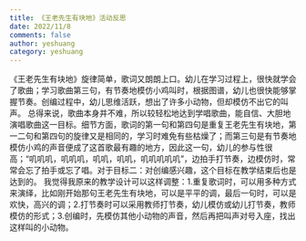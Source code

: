 ```yaml
---
title: 《王老先生有块地》活动反思
date: 2022/11/8
comments: false
author: yeshuang
category: yeshuang
---
```


《王老先生有块地》旋律简单，歌词又朗朗上口。幼儿在学习过程上，很快就学会了歌曲；学习歌曲第三句，有节奏地模仿小鸡叫时，根据图谱，幼儿也很快能够掌握节奏。创编过程中，幼儿思维活跃，想出了许多小动物，但却模仿不出它的叫声。
总得来说，歌曲本身并不难，所以较轻松地达到学唱歌曲，能自信、大胆地演唱歌曲这一目标。细节方面，歌词的第一句和第四句是重复王老先生有块地，第一二句和第四句的旋律又是相同的，学习时难免有些枯燥了；而第三句是有节奏地模仿小鸡的声音便成了这首歌最有趣的地方，因此这一句，幼儿的参与性很高；“叽叽叽，叽叽叽，叽叽，叽叽，叽叽叽叽叽”，边拍手打节奏，边模仿时，常常会忘了拍手或忘了唱。对于目标二：对创编感兴趣，这个目标在教学结束后也是达到的。
我觉得我原来的教学设计可以这样调整：1.重复歌词时，可以用多种方式来演绎，比如刚开始那句王老先生有块地，可以是平平的调，最后一句时，可以是欢快，高兴的调；2.打节奏时可以采用教师打节奏，幼儿模仿或幼儿打节奏，教师模仿的形式；3.创编时，先模仿其他小动物的声音，然后再把叫声对号入座，找出这样叫的小动物。
